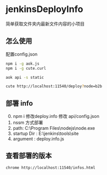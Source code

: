 # jenkinsDeployInfo
简单获取文件夹内最新文件内容的小项目


## 怎么使用
配置config.json

```bash
npm i -g aok.js
npm i -g cute.curl

aok api -s static

cute http://localhost:11540/deploy?node=b2b

```

## 部署 info
0. npm i
修改deploy.info
修改 api/config.json
1. nssm 方式部署
2. path:  C:\Program Files\nodejs\node.exe
3. startup Dir :  E:\jenkins\tools\site 
4. argument :  deploy.info.js


##  查看部署的版本
```bash
chrome http://localhost:11540/infos.html

```
